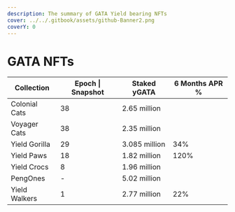 ```yaml
---
description: The summary of GATA Yield bearing NFTs
cover: ../../.gitbook/assets/github-Banner2.png
coverY: 0
---
```


# GATA NFTs



| Collection    | Epoch \| Snapshot | Staked yGATA  | 6 Months APR % |
| ------------- | ----------------- | ------------- | -------------- |
| Colonial Cats | 38                | 2.65 million  |                |
| Voyager Cats  | 38                | 2.35 million  |                |
| Yield Gorilla | 29                | 3.085 million | 34%            |
| Yield Paws    | 18                | 1.82 million  | 120%           |
| Yield Crocs   | 8                 | 1.96 million  |                |
| PengOnes      | -                 | 5.02 million  |                |
| Yield Walkers | 1                 | 2.77 million  | 22%            |
